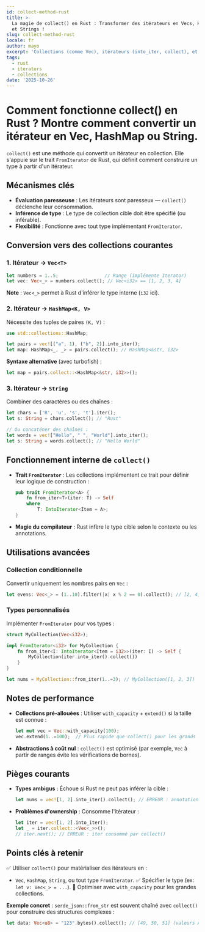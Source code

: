 ```yaml
---
id: collect-method-rust
title: >-
  La magie de collect() en Rust : Transformer des itérateurs en Vecs, HashMaps
  et Strings !
slug: collect-method-rust
locale: fr
author: mayo
excerpt: 'Collections (comme Vec), itérateurs (into_iter, collect), et concepts associés'
tags:
  - rust
  - iterators
  - collections
date: '2025-10-26'
---
```


# Comment fonctionne collect() en Rust ? Montre comment convertir un itérateur en Vec, HashMap ou String.

`collect()` est une méthode qui convertit un itérateur en collection. Elle s'appuie sur le trait `FromIterator` de Rust, qui définit comment construire un type à partir d'un itérateur.

## Mécanismes clés

- **Évaluation paresseuse** : Les itérateurs sont paresseux — `collect()` déclenche leur consommation.
- **Inférence de type** : Le type de collection cible doit être spécifié (ou inférable).
- **Flexibilité** : Fonctionne avec tout type implémentant `FromIterator`.

## Conversion vers des collections courantes

### 1. Itérateur → `Vec<T>`

```rust
let numbers = 1..5;                 // Range (implémente Iterator)
let vec: Vec<_> = numbers.collect(); // Vec<i32> == [1, 2, 3, 4]
```

**Note** : `Vec<_>` permet à Rust d'inférer le type interne (`i32` ici).

### 2. Itérateur → `HashMap<K, V>`

Nécessite des tuples de paires `(K, V)` :
```rust
use std::collections::HashMap;

let pairs = vec![("a", 1), ("b", 2)].into_iter();
let map: HashMap<_, _> = pairs.collect(); // HashMap<&str, i32>
```

**Syntaxe alternative** (avec turbofish) :
```rust
let map = pairs.collect::<HashMap<&str, i32>>();
```

### 3. Itérateur → `String`

Combiner des caractères ou des chaînes :
```rust
let chars = ['R', 'u', 's', 't'].iter();
let s: String = chars.collect(); // "Rust"

// Ou concaténer des chaînes :
let words = vec!["Hello", " ", "World"].into_iter();
let s: String = words.collect(); // "Hello World"
```

## Fonctionnement interne de `collect()`

- **Trait `FromIterator`** :
  Les collections implémentent ce trait pour définir leur logique de construction :
  ```rust
  pub trait FromIterator<A> {
      fn from_iter<T>(iter: T) -> Self
      where
          T: IntoIterator<Item = A>;
  }
  ```

- **Magie du compilateur** : Rust infère le type cible selon le contexte ou les annotations.

## Utilisations avancées

### Collection conditionnelle

Convertir uniquement les nombres pairs en `Vec` :
```rust
let evens: Vec<_> = (1..10).filter(|x| x % 2 == 0).collect(); // [2, 4, 6, 8]
```

### Types personnalisés

Implémenter `FromIterator` pour vos types :
```rust
struct MyCollection(Vec<i32>);

impl FromIterator<i32> for MyCollection {
    fn from_iter<I: IntoIterator<Item = i32>>(iter: I) -> Self {
        MyCollection(iter.into_iter().collect())
    }
}

let nums = MyCollection::from_iter(1..=3); // MyCollection([1, 2, 3])
```

## Notes de performance

- **Collections pré-allouées** : Utiliser `with_capacity` + `extend()` si la taille est connue :
  ```rust
  let mut vec = Vec::with_capacity(100);
  vec.extend(1..=100);  // Plus rapide que collect() pour les grands itérables
  ```

- **Abstractions à coût nul** : `collect()` est optimisé (par exemple, `Vec` à partir de ranges évite les vérifications de bornes).

## Pièges courants

- **Types ambigus** :
  Échoue si Rust ne peut pas inférer la cible :
  ```rust
  let nums = vec![1, 2].into_iter().collect(); // ERREUR : annotations de type nécessaires
  ```

- **Problèmes d'ownership** :
  Consomme l'itérateur :
  ```rust
  let iter = vec![1, 2].into_iter();
  let _ = iter.collect::<Vec<_>>();
  // iter.next(); // ERREUR : iter consommé par collect()
  ```

## Points clés à retenir

✅ Utiliser `collect()` pour matérialiser des itérateurs en :
- `Vec`, `HashMap`, `String`, ou tout type `FromIterator`.
✅ Spécifier le type (ex: `let v: Vec<_> = ...`).
🚀 Optimiser avec `with_capacity` pour les grandes collections.

**Exemple concret** :
`serde_json::from_str` est souvent chaîné avec `collect()` pour construire des structures complexes :
```rust
let data: Vec<u8> = "123".bytes().collect(); // [49, 50, 51] (valeurs ASCII)
```
